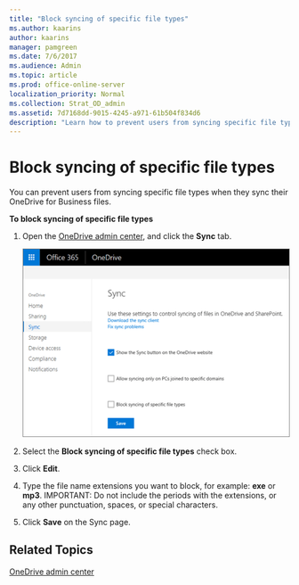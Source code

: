 ```yaml
---
title: "Block syncing of specific file types"
ms.author: kaarins
author: kaarins
manager: pamgreen
ms.date: 7/6/2017
ms.audience: Admin
ms.topic: article
ms.prod: office-online-server
localization_priority: Normal
ms.collection: Strat_OD_admin
ms.assetid: 7d7168dd-9015-4245-a971-61b504f834d6
description: "Learn how to prevent users from syncing specific file types using the OneDrive admin center. "
---
```


# Block syncing of specific file types

You can prevent users from syncing specific file types when they sync their OneDrive for Business files.
  
 **To block syncing of specific file types**
  
1. Open the [OneDrive admin center](https://admin.onedrive.com/?v=SyncSettings), and click the **Sync** tab. 
    
     ![The Sync tab of the OneDrive admin center](media/1c3bf6d6-7b82-4c73-9df7-c8551a0c2922.png)
  
2. Select the **Block syncing of specific file types** check box. 
    
3. Click **Edit**.
    
4. Type the file name extensions you want to block, for example: **exe** or **mp3**. IMPORTANT: Do not include the periods with the extensions, or any other punctuation, spaces, or special characters. 
    
5. Click **Save** on the Sync page. 
    
## Related Topics

[OneDrive admin center](https://support.office.com/article/b5665060-530f-40a3-b34a-9e935169b2e0)
  

